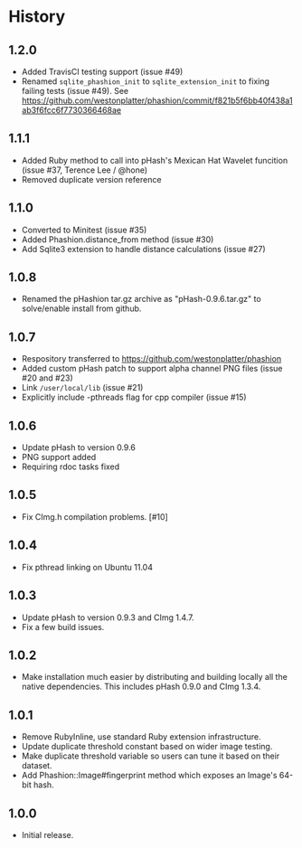 History
=======

1.2.0
-----
* Added TravisCI testing support (issue #49)
* Renamed `sqlite_phashion_init` to `sqlite_extension_init` to fixing failing tests (issue #49).
  See https://github.com/westonplatter/phashion/commit/f821b5f6bb40f438a1ab3f6fcc6f7730366468ae

1.1.1 
-----
* Added Ruby method to call into pHash's Mexican Hat Wavelet funcition (issue #37, Terence Lee / @hone)
* Removed duplicate version reference

1.1.0
-----
* Converted to Minitest (issue #35)
* Added Phashion.distance_from method (issue #30)
* Add Sqlite3 extension to handle distance calculations (issue #27)

1.0.8
------
* Renamed the pHashion tar.gz archive as "pHash-0.9.6.tar.gz" to solve/enable install from github.

1.0.7
------
* Respository transferred to https://github.com/westonplatter/phashion
* Added custom pHash patch to support alpha channel PNG files (issue #20 and #23)
* Link `/user/local/lib` (issue #21)
* Explicitly include -pthreads flag for cpp compiler (issue #15)

1.0.6
------

* Update pHash to version 0.9.6
* PNG support added
* Requiring rdoc tasks fixed
 
1.0.5
-------
* Fix CImg.h compilation problems. [#10]

1.0.4
-------
* Fix pthread linking on Ubuntu 11.04

1.0.3
-------
* Update pHash to version 0.9.3 and CImg 1.4.7.
* Fix a few build issues.

1.0.2
-------
* Make installation much easier by distributing and building locally all the native dependencies.
  This includes pHash 0.9.0 and CImg 1.3.4.

1.0.1
-------
* Remove RubyInline, use standard Ruby extension infrastructure.
* Update duplicate threshold constant based on wider image testing.
* Make duplicate threshold variable so users can tune it based on their dataset.
* Add Phashion::Image#fingerprint method which exposes an Image's 64-bit hash.


1.0.0
-------
* Initial release.
